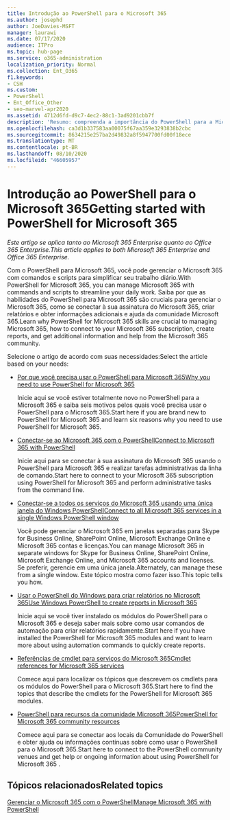 ```yaml
---
title: Introdução ao PowerShell para o Microsoft 365
ms.author: josephd
author: JoeDavies-MSFT
manager: laurawi
ms.date: 07/17/2020
audience: ITPro
ms.topic: hub-page
ms.service: o365-administration
localization_priority: Normal
ms.collection: Ent_O365
f1.keywords:
- CSH
ms.custom:
- PowerShell
- Ent_Office_Other
- seo-marvel-apr2020
ms.assetid: 4712d6fd-d9c7-4ec2-88c1-3ad9201cbb7f
description: 'Resumo: compreenda a importância do PowerShell para a Microsoft 365, conecte-se ao seu locatário do Microsoft 365 e Obtenha ajuda.'
ms.openlocfilehash: ca3d1b337583aa00075f67aa359e3293838b2cbc
ms.sourcegitcommit: 8634215e257ba2d49832a8f5947700fd00f18ece
ms.translationtype: MT
ms.contentlocale: pt-BR
ms.lasthandoff: 08/10/2020
ms.locfileid: "46605957"
---
```

# <a name="getting-started-with-powershell-for-microsoft-365"></a><span data-ttu-id="667c3-103">Introdução ao PowerShell para o Microsoft 365</span><span class="sxs-lookup"><span data-stu-id="667c3-103">Getting started with PowerShell for Microsoft 365</span></span>

<span data-ttu-id="667c3-104">*Este artigo se aplica tanto ao Microsoft 365 Enterprise quanto ao Office 365 Enterprise.*</span><span class="sxs-lookup"><span data-stu-id="667c3-104">*This article applies to both Microsoft 365 Enterprise and Office 365 Enterprise.*</span></span>

<span data-ttu-id="667c3-105">Com o PowerShell para Microsoft 365, você pode gerenciar o Microsoft 365 com comandos e scripts para simplificar seu trabalho diário.</span><span class="sxs-lookup"><span data-stu-id="667c3-105">With PowerShell for Microsoft 365, you can manage Microsoft 365 with commands and scripts to streamline your daily work.</span></span> <span data-ttu-id="667c3-106">Saiba por que as habilidades do PowerShell para Microsoft 365 são cruciais para gerenciar o Microsoft 365, como se conectar à sua assinatura do Microsoft 365, criar relatórios e obter informações adicionais e ajuda da comunidade Microsoft 365.</span><span class="sxs-lookup"><span data-stu-id="667c3-106">Learn why PowerShell for Microsoft 365 skills are crucial to managing Microsoft 365, how to connect to your Microsoft 365 subscription, create reports, and get additional information and help from the Microsoft 365 community.</span></span>
  
<span data-ttu-id="667c3-107">Selecione o artigo de acordo com suas necessidades:</span><span class="sxs-lookup"><span data-stu-id="667c3-107">Select the article based on your needs:</span></span>
  
- [<span data-ttu-id="667c3-108">Por que você precisa usar o PowerShell para Microsoft 365</span><span class="sxs-lookup"><span data-stu-id="667c3-108">Why you need to use PowerShell for Microsoft 365</span></span>](why-you-need-to-use-office-365-powershell.md)
    
    <span data-ttu-id="667c3-109">Inicie aqui se você estiver totalmente novo no PowerShell para a Microsoft 365 e saiba seis motivos pelos quais você precisa usar o PowerShell para o Microsoft 365.</span><span class="sxs-lookup"><span data-stu-id="667c3-109">Start here if you are brand new to PowerShell for Microsoft 365 and learn six reasons why you need to use PowerShell for Microsoft 365.</span></span> 
    
- [<span data-ttu-id="667c3-110">Conectar-se ao Microsoft 365 com o PowerShell</span><span class="sxs-lookup"><span data-stu-id="667c3-110">Connect to Microsoft 365 with PowerShell</span></span>](connect-to-office-365-powershell.md)
    
    <span data-ttu-id="667c3-111">Inicie aqui para se conectar à sua assinatura do Microsoft 365 usando o PowerShell para Microsoft 365 e realizar tarefas administrativas da linha de comando.</span><span class="sxs-lookup"><span data-stu-id="667c3-111">Start here to connect to your Microsoft 365 subscription using PowerShell for Microsoft 365 and perform administrative tasks from the command line.</span></span>
    
- [<span data-ttu-id="667c3-112">Conectar-se a todos os serviços do Microsoft 365 usando uma única janela do Windows PowerShell</span><span class="sxs-lookup"><span data-stu-id="667c3-112">Connect to all Microsoft 365 services in a single Windows PowerShell window</span></span>](connect-to-all-office-365-services-in-a-single-windows-powershell-window.md)
    
    <span data-ttu-id="667c3-113">Você pode gerenciar o Microsoft 365 em janelas separadas para Skype for Business Online, SharePoint Online, Microsoft Exchange Online e Microsoft 365 contas e licenças.</span><span class="sxs-lookup"><span data-stu-id="667c3-113">You can manage Microsoft 365 in separate windows for Skype for Business Online, SharePoint Online, Microsoft Exchange Online, and Microsoft 365 accounts and licenses.</span></span> <span data-ttu-id="667c3-114">Se preferir, gerencie em uma única janela.</span><span class="sxs-lookup"><span data-stu-id="667c3-114">Alternately, can manage these from a single window.</span></span> <span data-ttu-id="667c3-115">Este tópico mostra como fazer isso.</span><span class="sxs-lookup"><span data-stu-id="667c3-115">This topic tells you how.</span></span>
    
- [<span data-ttu-id="667c3-116">Usar o PowerShell do Windows para criar relatórios no Microsoft 365</span><span class="sxs-lookup"><span data-stu-id="667c3-116">Use Windows PowerShell to create reports in Microsoft 365</span></span>](use-windows-powershell-to-create-reports-in-office-365.md)
    
    <span data-ttu-id="667c3-117">Inicie aqui se você tiver instalado os módulos do PowerShell para o Microsoft 365 e deseja saber mais sobre como usar comandos de automação para criar relatórios rapidamente.</span><span class="sxs-lookup"><span data-stu-id="667c3-117">Start here if you have installed the PowerShell for Microsoft 365 modules and want to learn more about using automation commands to quickly create reports.</span></span> 
    
- [<span data-ttu-id="667c3-118">Referências de cmdlet para serviços do Microsoft 365</span><span class="sxs-lookup"><span data-stu-id="667c3-118">Cmdlet references for Microsoft 365 services</span></span>](cmdlet-references-for-office-365-services.md)
    
    <span data-ttu-id="667c3-119">Comece aqui para localizar os tópicos que descrevem os cmdlets para os módulos do PowerShell para o Microsoft 365.</span><span class="sxs-lookup"><span data-stu-id="667c3-119">Start here to find the topics that describe the cmdlets for the PowerShell for Microsoft 365 modules.</span></span>
    
- [<span data-ttu-id="667c3-120">PowerShell para recursos da comunidade Microsoft 365</span><span class="sxs-lookup"><span data-stu-id="667c3-120">PowerShell for Microsoft 365 community resources</span></span>](office-365-powershell-community-resources.md)
    
    <span data-ttu-id="667c3-121">Comece aqui para se conectar aos locais da Comunidade do PowerShell e obter ajuda ou informações contínuas sobre como usar o PowerShell para o Microsoft 365.</span><span class="sxs-lookup"><span data-stu-id="667c3-121">Start here to connect to the PowerShell community venues and get help or ongoing information about using PowerShell for Microsoft 365 .</span></span>
    
## <a name="related-topics"></a><span data-ttu-id="667c3-122">Tópicos relacionados</span><span class="sxs-lookup"><span data-stu-id="667c3-122">Related topics</span></span>

[<span data-ttu-id="667c3-123">Gerenciar o Microsoft 365 com o PowerShell</span><span class="sxs-lookup"><span data-stu-id="667c3-123">Manage Microsoft 365 with PowerShell</span></span>](manage-office-365-with-office-365-powershell.md)

